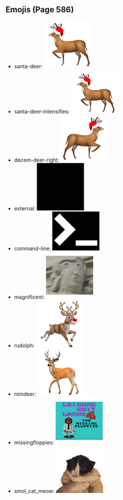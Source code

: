 
## Emojis (Page 586)

* santa-deer: ![santa-deer](output/santa-deer.png)
* santa-deer-intensifies: ![santa-deer-intensifies](output/santa-deer-intensifies.gif)
* decem-deer-right: ![decem-deer-right](output/decem-deer-right.png)
* external: ![external](output/external.gif)
* command-line: ![command-line](output/command-line.gif)
* magnificent: ![magnificent](output/magnificent.png)
* rudolph: ![rudolph](output/rudolph.png)
* reindeer: ![reindeer](output/reindeer.png)
* missingfloppies: ![missingfloppies](output/missingfloppies.png)
* smol_cat_meow: ![smol_cat_meow](output/smol_cat_meow.gif)
